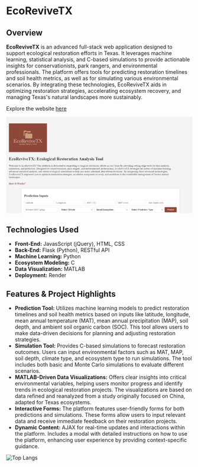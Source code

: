 # EcoReviveTX

## Overview

**EcoReviveTX** is an advanced full-stack web application designed to support ecological restoration efforts in Texas. It leverages machine learning, statistical analysis, and C-based simulations to provide actionable insights for conservationists, park rangers, and environmental professionals. The platform offers tools for predicting restoration timelines and soil health metrics, as well as for simulating various environmental scenarios. By integrating these technologies, EcoReviveTX aids in optimizing restoration strategies, accelerating ecosystem recovery, and managing Texas's natural landscapes more sustainably.

Explore the website [here](https://ecorevivetx.onrender.com/)

![EcoReviveTXScreenshot](static/ecorevivetxscreenshot.png)

## Technologies Used

* **Front-End:** JavasScript (jQuery), HTML, CSS
* **Back-End:** Flask (Python), RESTful API
* **Machine Learning:** Python
* **Ecosystem Modeling:** C
* **Data Visualization:** MATLAB
* **Deployment:** Render

## Features & Project Highlights

* **Prediction Tool:** Utilizes machine learning models to predict restoration timelines and soil health metrics based on inputs like latitude, longitude, mean annual temperature (MAT), mean annual precipitation (MAP), soil depth, and ambient soil organic carbon (SOC). This tool allows users to make data-driven decisions for planning and adjusting restoration strategies.
* **Simulation Tool:** Provides C-based simulations to forecast restoration outcomes. Users can input environmental factors such as MAT, MAP, soil depth, climate type, and ecosystem type to run simulations. The tool includes both basic and Monte Carlo simulations to evaluate different scenarios.
* **MATLAB-Driven Data Visualizations:** Offers clear insights into critical environmental variables, helping users monitor progress and identify trends in ecological restoration projects. The visualizations are based on data refined and reanalyzed from a study originally focused on China, adapted for Texas ecosystems.
* **Interactive Forms:** The platform features user-friendly forms for both predictions and simulations. These forms allow users to input relevant data and receive immediate feedback on their restoration projects.
* **Dynamic Content:**  AJAX for real-time updates and interactions within the platform. Includes a modal with detailed instructions on how to use the platform, enhancing user experience by providing context-specific guidance.

![Top Langs](https://github-readme-stats.vercel.app/api/top-langs/?username=AnishK05&size_weight=0&count_weight=1&langs_count=8)
